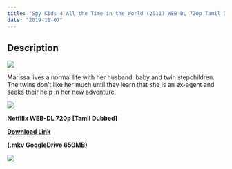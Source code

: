 ```yaml
---
title: "Spy Kids 4 All the Time in the World (2011) WEB-DL 720p Tamil Dubbed x264 650MB"
date: "2019-11-07"
---
```


## Description

[![](https://1.bp.blogspot.com/-mbyUZsHektI/XaNCm9AOALI/AAAAAAAAAzw/nir74fqw_A8KuurPHMqMSzpSi7V-wzu0wCPcBGAYYCw/s1600/spy-kids-all-the-time-in-the-world-wallpaper-7.jpg)](https://1.bp.blogspot.com/-mbyUZsHektI/XaNCm9AOALI/AAAAAAAAAzw/nir74fqw_A8KuurPHMqMSzpSi7V-wzu0wCPcBGAYYCw/s1600/spy-kids-all-the-time-in-the-world-wallpaper-7.jpg)

Marissa lives a normal life with her husband, baby and twin stepchildren. The twins don’t like her much until they learn that she is an ex-agent and seeks their help in her new adventure.

[![](https://1.bp.blogspot.com/-fai1ZuUwnbA/XIjy2aT4irI/AAAAAAAAANw/WFW0YRK47_8GLAt3pPBSzBk0GJA6Mk5fgCPcBGAYYCw/s1600/torrborder.gif)](https://1.bp.blogspot.com/-fai1ZuUwnbA/XIjy2aT4irI/AAAAAAAAANw/WFW0YRK47_8GLAt3pPBSzBk0GJA6Mk5fgCPcBGAYYCw/s1600/torrborder.gif)

**Netfllix WEB-DL 720p \[Tamil Dubbed\]**

**[Download Link](https://drive.google.com/open?id=17EdrZRSB-rHOZhe6tgmP6xVJPbDuMsL1)**

**(.mkv GoogleDrive 650MB)**

[![](https://1.bp.blogspot.com/-fai1ZuUwnbA/XIjy2aT4irI/AAAAAAAAANw/WFW0YRK47_8GLAt3pPBSzBk0GJA6Mk5fgCPcBGAYYCw/s1600/torrborder.gif)](https://1.bp.blogspot.com/-fai1ZuUwnbA/XIjy2aT4irI/AAAAAAAAANw/WFW0YRK47_8GLAt3pPBSzBk0GJA6Mk5fgCPcBGAYYCw/s1600/torrborder.gif)
